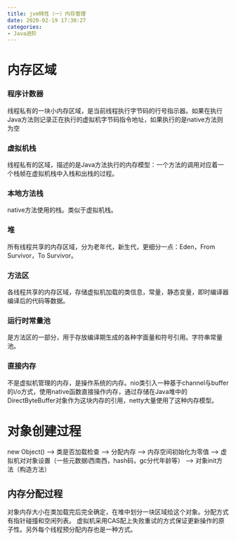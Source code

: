 ```yaml
---
title: jvm特性（一）内存管理
date: 2020-02-19 17:30:27
categories:
- Java进阶
---
```


# 内存区域
<!--more-->
### 程序计数器
线程私有的一块小内存区域，是当前线程执行字节码的行号指示器。如果在执行Java方法则记录正在执行的虚拟机字节码指令地址，如果执行的是native方法则为空

### 虚拟机栈
线程私有的区域，描述的是Java方法执行的内存模型：一个方法的调用对应着一个栈帧在虚拟机栈中入栈和出栈的过程。

### 本地方法栈
native方法使用的栈。类似于虚拟机栈。

### 堆
所有线程共享的内存区域，分为老年代，新生代，更细分一点：Eden，From Survivor，To Survivor。

### 方法区
各线程共享的内存区域，存储虚拟机加载的类信息，常量，静态变量，即时编译器编译后的代码等数据。

### 运行时常量池
是方法区的一部分，用于存放编译期生成的各种字面量和符号引用。字符串常量池。

### 直接内存
不是虚拟机管理的内存，是操作系统的内存。nio类引入一种基于channel与buffer的i/o方式，使用native函数直接操作内存，通过存储在Java堆中的DirectByteBuffer对象作为这块内存的引用，netty大量使用了这种内存模型。

# 对象创建过程
new Object() --> 类是否加载检查  --> 分配内存 --> 内存空间初始化为零值 -->  虚拟机对对象设置（一些元数据i西南西，hash码，gc分代年龄等） --> 对象init方法（构造方法）

## 内存分配过程
对象内存大小在类加载完后完全确定，在堆中划分一块区域给这个对象。分配方式有指针碰撞和空闲列表。
虚拟机采用CAS配上失败重试的方式保证更新操作的原子性。另外每个线程预分配内存也是一种方式。
